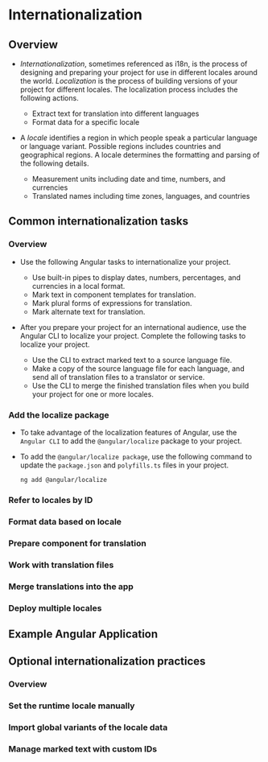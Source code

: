 # Internationalization

## Overview

- _Internationalization_, sometimes referenced as i18n, is the process of designing and preparing your project for use in different locales around the world. _Localization_ is the process of building versions of your project for different locales. The localization process includes the following actions.

  - Extract text for translation into different languages
  - Format data for a specific locale

- A _locale_ identifies a region in which people speak a particular language or language variant. Possible regions includes countries and geographical regions. A locale determines the formatting and parsing of the following details.

  - Measurement units including date and time, numbers, and currencies
  - Translated names including time zones, languages, and countries

## Common internationalization tasks

### Overview

- Use the following Angular tasks to internationalize your project.

  - Use built-in pipes to display dates, numbers, percentages, and currencies in a local format.
  - Mark text in component templates for translation.
  - Mark plural forms of expressions for translation.
  - Mark alternate text for translation.

- After you prepare your project for an international audience, use the Angular CLI to localize your project. Complete the following tasks to localize your project.

  - Use the CLI to extract marked text to a source language file.
  - Make a copy of the source language file for each language, and send all of translation files to a translator or service.
  - Use the CLI to merge the finished translation files when you build your project for one or more locales.

### Add the localize package

- To take advantage of the localization features of Angular, use the `Angular CLI` to add the `@angular/localize` package to your project.

- To add the `@angular/localize package`, use the following command to update the `package.json` and `polyfills.ts` files in your project.

  ```
  ng add @angular/localize
  ```

### Refer to locales by ID

### Format data based on locale

### Prepare component for translation

### Work with translation files

### Merge translations into the app

### Deploy multiple locales

## Example Angular Application

## Optional internationalization practices

### Overview

### Set the runtime locale manually

### Import global variants of the locale data

### Manage marked text with custom IDs
